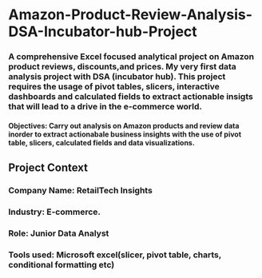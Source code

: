 # Amazon-Product-Review-Analysis-DSA-Incubator-hub-Project
### A comprehensive Excel focused analytical project on Amazon product reviews, discounts,and prices. My very first data analysis project with DSA (incubator hub). This project requires the usage of pivot tables, slicers, interactive dashboards and calculated fields to extract actionable insigts that will lead to a drive in the e-commerce world.

#### Objectives: Carry out analysis on Amazon products and review data inorder to extract actionabale business insights with the use of pivot table, slicers, calculated fields and data visualizations.
## Project Context
### Company Name: RetailTech Insights
### Industry: E-commerce.
### Role: Junior Data Analyst
### Tools used: Microsoft excel(slicer, pivot table, charts, conditional formatting etc)
